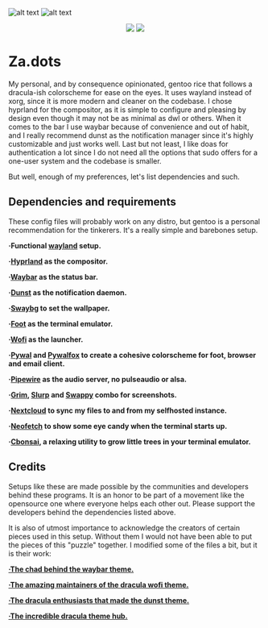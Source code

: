 ![alt text](https://github.com/zazaserty/Za.dots/blob/main/atachments/rice.png)
![alt text](https://github.com/zazaserty/Za.dots/blob/main/atachments/ric3.png)

<div align="center">

![](https://img.shields.io/github/last-commit/zazaserty/Zadots?style=flat-square&logo=)
![](https://img.shields.io/github/stars/zazaserty/Zadots?style=flat-square&logo=)
  
<div align="left">
  
# Za.dots
My personal, and by consequence opinionated, gentoo rice that follows a dracula-ish colorscheme for ease on the eyes. It uses wayland instead of xorg, since it is more modern and cleaner on the codebase. I chose hyprland for the compositor, as it is simple to configure and pleasing by design even though it may not be as minimal as dwl or others. When it comes to the bar I use waybar because of convenience and out of habit, and I really recommend dunst as the notification manager since it's highly customizable and just works well. Last but not least, I like doas for authentication a lot since I do not need all the options that sudo offers for a one-user system and the codebase is smaller.

But well, enough of my preferences, let's list dependencies and such.

## Dependencies and requirements
These config files will probably work on any distro, but gentoo is a personal recommendation for the tinkerers. It's a really simple and barebones setup.

**·Functional [wayland](https://wayland.freedesktop.org/) setup.**

**·[Hyprland](https://hyprland.org/) as the compositor.**

**·[Waybar](https://github.com/Alexays/Waybar) as the status bar.**

**·[Dunst](https://github.com/dunst-project/dunst) as the notification daemon.**

**·[Swaybg](https://github.com/swaywm/swaybg) to set the wallpaper.**

**·[Foot](https://github.com/r-c-f/foot) as the terminal emulator.**

**·[Wofi](https://hg.sr.ht/~scoopta/wofi) as the launcher.**

**·[Pywal](https://github.com/dylanaraps/pywal) and [Pywalfox](https://github.com/Frewacom/pywalfox) to create a cohesive colorscheme for foot, browser and email client.**

**·[Pipewire](https://pipewire.org/) as the audio server, no pulseaudio or alsa.**

**·[Grim](https://sr.ht/~emersion/grim/), [Slurp](https://github.com/emersion/slurp) and [Swappy](https://github.com/jtheoof/swappy) combo for screenshots.**

**·[Nextcloud](https://nextcloud.com/) to sync my files to and from my selfhosted instance.**

**·[Neofetch](https://github.com/dylanaraps/neofetch) to show some eye candy when the terminal starts up.**

**·[Cbonsai](https://gitlab.com/jallbrit/cbonsai), a relaxing utility to grow little trees in your terminal emulator.**

## Credits

Setups like these are made possible by the communities and developers behind these programs. It is an honor to be part of a movement like the opensource one where everyone helps each other out. Please support the developers behind the dependencies listed above.

It is also of utmost importance to acknowledge the creators of certain pieces used in this setup. Without them I would not have been able to put the pieces of this "puzzle" together. I modified some of the files a bit, but it is their work:

[**·The chad behind the waybar theme.**](https://github.com/coffebar/dotfiles)

[**·The amazing maintainers of the dracula wofi theme.**](https://github.com/dracula/wofi)

[**·The dracula enthusiasts that made the dunst theme.**](https://github.com/dracula/dunst)

[**·The incredible dracula theme hub.**](https://draculatheme.com)
